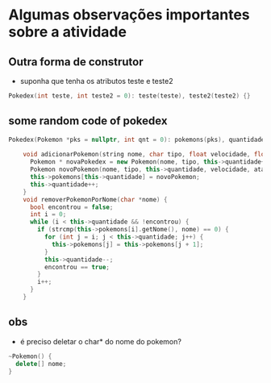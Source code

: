# Algumas observações importantes sobre a atividade

## Outra forma de construtor

- suponha que tenha os atributos teste e teste2

```cpp
Pokedex(int teste, int teste2 = 0): teste(teste), teste2(teste2) {}
```

## some random code of pokedex

```cpp
Pokedex(Pokemon *pks = nullptr, int qnt = 0): pokemons(pks), quantidade(qnt) {}
    
    void adicionarPokemon(string nome, char tipo, float velocidade, float ataque, float defesa, float ataqueEspecial, float defesaEspecial) {
      Pokemon * novaPokedex = new Pokemon(nome, tipo, this->quantidade++, velocidade, ataque, defesa, ataqueEspecial, defesaEspecial) [this->quantidade++];
      Pokemon novoPokemon(nome, tipo, this->quantidade, velocidade, ataque, defesa, ataqueEspecial, defesaEspecial);
      this->pokemons[this->quantidade] = novoPokemon;
      this->quantidade++;
    }
    void removerPokemonPorNome(char *nome) {
      bool encontrou = false;
      int i = 0;
      while (i < this->quantidade && !encontrou) {
        if (strcmp(this->pokemons[i].getNome(), nome) == 0) {
          for (int j = i; j < this->quantidade; j++) {
            this->pokemons[j] = this->pokemons[j + 1];
          }
          this->quantidade--;
          encontrou == true;
        }
        i++;
      }
    }
```

## obs

- é preciso deletar o char* do nome do pokemon?

```cpp
~Pokemon() {
  delete[] nome;
}
```
